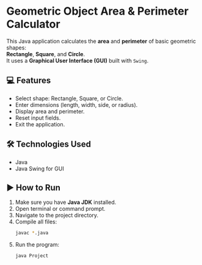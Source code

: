 # Geometric Object Area & Perimeter Calculator

This Java application calculates the **area** and **perimeter** of basic geometric shapes:  
**Rectangle**, **Square**, and **Circle**.  
It uses a **Graphical User Interface (GUI)** built with `Swing`.

## 💻 Features

- Select shape: Rectangle, Square, or Circle.
- Enter dimensions (length, width, side, or radius).
- Display area and perimeter.
- Reset input fields.
- Exit the application.

## 🛠️ Technologies Used

- Java
- Java Swing for GUI


## ▶️ How to Run

1. Make sure you have **Java JDK** installed.
2. Open terminal or command prompt.
3. Navigate to the project directory.
4. Compile all files:
   ```bash
   javac *.java
   ```
5. Run the program:
   ```bash
   java Project
   ```
